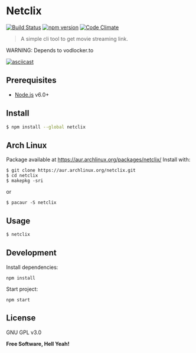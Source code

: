 Netclix
===

[![Build Status](https://travis-ci.org/ston3o/netclix.svg?branch=master)](https://travis-ci.org/ston3o/netclix/)
[![npm version](https://badge.fury.io/js/netclix.svg)](https://badge.fury.io/js/netclix)
[![Code Climate](https://codeclimate.com/github/ston3o/netclix/badges/gpa.svg)](https://codeclimate.com/github/ston3o/netclix)

> A simple cli tool to get movie streaming link.

WARNING: Depends to vodlocker.to

[![asciicast](https://asciinema.org/a/125918.png)](https://asciinema.org/a/125918?t=0:01)

Prerequisites
---

- [Node.js](https://nodejs.org/) v6.0+

Install
---

```bash
$ npm install --global netclix
```

Arch Linux
---
Package available at https://aur.archlinux.org/packages/netclix/
Install with:
```
$ git clone https://aur.archlinux.org/netclix.git
$ cd netclix
$ makepkg -sri
```
or

```
$ pacaur -S netclix
```

Usage
---

```bash
$ netclix
```

## Development

Install dependencies:

`npm install`

Start project:

`npm start`

License
---

GNU GPL v3.0

**Free Software, Hell Yeah!**
